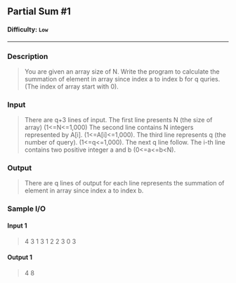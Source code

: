 ## Partial Sum #1
#### Difficulty: `Low`
- - -
### Description
> You are given an array size of N. Write the program to calculate the summation of element in array since index a to index b for q quries. (The index of array start with 0).

### Input
>There are q+3 lines of input.
The first line presents N (the size of array) (1<=N<=1,000)
The second line contains N integers represented by A[i]. (1<=A[i]<=1,000).
The third line represents q (the number of query). (1<=q<=1,000).
The next q line follow. The i-th line contains two positive integer a and b (0<=a<=b<N).

### Output
>There are q lines of output for each line represents the summation of element in array since index a to index b.

### Sample I/O
#### Input 1
> 4
3 1 3 1
2
2 3
0 3

#### Output 1
>4
8




